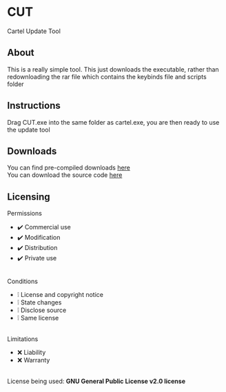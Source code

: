 # CUT
Cartel Update Tool

## About
This is a really simple tool. This just downloads the executable, rather than redownloading the rar file which contains the keybinds file and scripts folder

## Instructions
Drag CUT.exe into the same folder as cartel.exe, you are then ready to use the update tool

## Downloads
You can find pre-compiled downloads [here](https://github.com/cartelclient/CUT/releases/)
<br>
You can download the source code [here](https://github.com/cartelclient/CUT/archive/refs/heads/main.zip)

## Licensing 
Permissions
* ✔️ Commercial use
* ✔️ Modification
* ✔️ Distribution
* ✔️ Private use
<br></br>

Conditions
* ❕ License and copyright notice
* ❕ State changes
* ❕ Disclose source
* ❕ Same license
<br></br>

Limitations
* ❌ Liability
* ❌ Warranty
<br></br>

License being used: **GNU General Public License v2.0 license**
